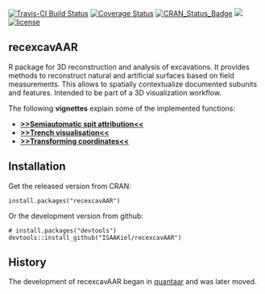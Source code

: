 [![Travis-CI Build Status](https://travis-ci.org/ISAAKiel/recexcavAAR.svg?branch=master)](https://travis-ci.org/ISAAKiel/recexcavAAR) 
[![Coverage Status](https://img.shields.io/codecov/c/github/ISAAKiel/recexcavAAR/master.svg)](https://codecov.io/github/ISAAKiel/recexcavAAR?branch=master)
[![CRAN\_Status\_Badge](http://www.r-pkg.org/badges/version/recexcavAAR)](https://cran.r-project.org/package=recexcavAAR) 
[![](http://cranlogs.r-pkg.org/badges/recexcavAAR)](https://CRAN.R-project.org/package=recexcavAAR)
[![license](https://img.shields.io/badge/license-GPL%202-B50B82.svg)](https://www.r-project.org/Licenses/GPL-2)

recexcavAAR
-----------

R package for 3D reconstruction and analysis of excavations. It provides methods to reconstruct natural and artificial surfaces based on field measurements. This allows to spatially contextualize documented subunits and features. Intended to be part of a 3D visualization workflow. 

The following **vignettes** explain some of the implemented functions:

* [**>>Semiautomatic spit attribution<<**](https://isaakiel.github.io/recexcavAAR-vignette-1.html)
* [**>>Trench visualisation<<**](https://isaakiel.github.io/recexcavAAR-vignette-2.html) 
* [**>>Transforming coordinates<<**](https://isaakiel.github.io/recexcavAAR-vignette-3.html) 

Installation
------------

Get the released version from CRAN:

    install.packages("recexcavAAR")

Or the development version from github:

    # install.packages("devtools")
    devtools::install_github("ISAAKiel/recexcavAAR")
    
History
-------

The development of recexcavAAR began in [quantaar](https://github.com/ISAAKiel/quantaar) and was later moved.